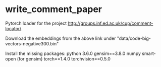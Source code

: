 # write_comment_paper

Pytorch loader for the project http://groups.inf.ed.ac.uk/cup/comment-locator/ 

Download the embeddings from the above link under "data/code-big-vectors-negative300.bin"

Install the missing packages:
python 3.6.0 
gensim==3.8.0
numpy
smart-open (for gensim)
torch==1.4.0
torchvision==0.5.0





